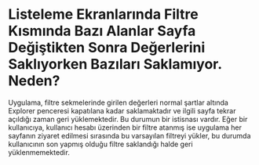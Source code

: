 # Listeleme Ekranlarında Filtre Kısmında Bazı Alanlar Sayfa Değiştikten Sonra Değerlerini Saklıyorken Bazıları Saklamıyor. Neden?

Uygulama, filtre sekmelerinde girilen değerleri normal şartlar altında Explorer penceresi kapatılana kadar saklamaktadır ve ilgili sayfa tekrar açıldığı zaman geri yüklemektedir.
Bu durumun bir istisnası vardır. Eğer bir kullanıcıya, kullanıcı hesabı üzerinden bir filtre atanmış ise uygulama her sayfanın ziyaret edilmesi sırasında bu varsayılan filtreyi yükler, bu durumda kullanıcının son yapmış olduğu filtre saklandığı halde geri yüklenmemektedir.


